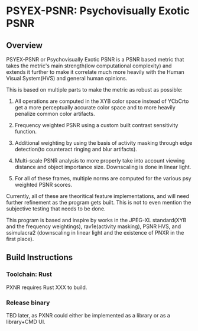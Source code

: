# PSYEX-PSNR: Psychovisually Exotic PSNR

## Overview

PSYEX-PSNR or Psychovisually Exotic PSNR is a PSNR based metric that takes the metric's main strength(low computational complexity) and extends it further to make it correlate much more heavily with the Human Visual System(HVS) and general human opinions.

This is based on multiple parts to make the metric as robust as possible:

1. All operations are computed in the XYB color space instead of YCbCrto get a more perceptually accurate color space and to more heavily penalize common color artifacts.

2. Frequency weighted PSNR using a custom built contrast sensitivity function.

3. Additional weighting by using the basis of activity masking through edge detection(to counteract ringing and blur artifacts).

4. Multi-scale PSNR analysis to more properly take into account viewing distance and object importance size. Downscaling is done in linear light.

5. For all of these frames, multiple norms are computed for the various psy weighted PSNR scores.

Currently, all of these are theoritical feature implementations, and will need further refinement as the program gets built. This is not to even mention the subjective testing that needs to be done.

This program is based and inspire by works in the JPEG-XL standard(XYB and the frequency weightings), rav1e(activity masking), PSNR HVS, and ssimulacra2 (downscaling in linear light and the existence of PNXR in the first place).

## Build Instructions

### Toolchain: Rust
PXNR requires Rust XXX to build.

### Release binary
TBD later, as PXNR could either be implemented as a library or as a library+CMD UI.
